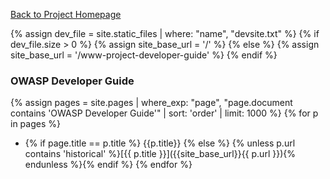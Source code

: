[Back to Project Homepage](/www-project-developer-guide/)

{% assign dev_file = site.static_files | where: "name", "devsite.txt" %}
{% if dev_file.size > 0 %}
{% assign site_base_url = '/' %}
{% else %}
{% assign site_base_url = '/www-project-developer-guide' %}
{% endif %}

### OWASP Developer Guide
{% assign pages = site.pages | where_exp: "page", "page.document contains 'OWASP Developer Guide'" | sort: 'order' | limit: 1000 %}
{% for p in pages %}

* {% if page.title == p.title %} {{p.title}} {% else %} {% unless p.url contains 'historical' %}[{{ p.title }}]({{site_base_url}}{{ p.url }}){% endunless %}{% endif %}
{% endfor %}